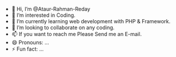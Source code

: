 - 👋 Hi, I’m @Ataur-Rahman-Reday
- 👀 I’m interested in Coding.
- 🌱 I’m currently learning web development with PHP & Framework.
- 💞️ I’m looking to collaborate on any coding.
- 📫 If you want to reach me Please Send me an E-mail.
- 😄 Pronouns: ...
- ⚡ Fun fact: ...

<!---
Ataur-Rahman-Reday/Ataur-Rahman-Reday is a ✨ special ✨ repository because its `README.md` (this file) appears on your GitHub profile.
You can click the Preview link to take a look at your changes.
--->
